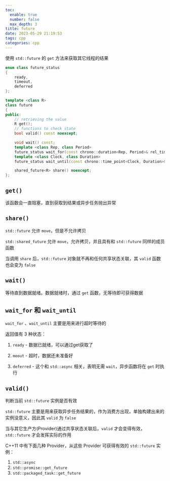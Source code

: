 ```yaml
---
toc:
  enable: true
  number: false
  max_depth: 3
title: future
date: 2023-05-29 21:19:53
tags: cpp
categories: cpp
---
```


使用 `std::future` 的 `get` 方法来获取其它线程的结果

```cpp
enum class future_status
{
    ready,
    timeout,
    deferred
};

template <class R>
class future
{
public:
    // retrieving the value
    R get();
    // functions to check state
    bool valid() const noexcept;

    void wait() const;
    template <class Rep, class Period>
    future_status wait_for(const chrono::duration<Rep, Period>& rel_time) const;
    template <class Clock, class Duration>
    future_status wait_until(const chrono::time_point<Clock, Duration>& abs_time) const;

    shared_future<R> share() noexcept;
};
```

## `get()` 

该函数会一直阻塞，直到获取到结果或异步任务抛出异常

## `share()`

`std::future` 允许 `move`，但是不允许拷贝

`std::shared_future` 允许 `move`，允许拷贝，并且具有和 `std::future` 同样的成员函数

当调用 `share` 后，`std::future` 对象就不再和任何共享状态关联，其 `valid` 函数也会变为 `false`

## `wait()`

等待直到数据就绪。数据就绪时，通过 `get` 函数，无等待即可获得数据

## `wait_for` 和 `wait_until`

`wait_for` 、`wait_until` 主要是用来进行超时等待的

返回值有 3 种状态：

1. `ready` - 数据已就绪，可以通过get获取了

2. `meout` - 超时，数据还未准备好

3. `deferred` - 这个和 `std::async` 相关，表明无需 `wait`，异步函数将在 `get` 时执行

## `valid()`

判断当前 `std::future` 实例是否有效

`std::future` 主要是用来获取异步任务结果的，作为消费方出现，单独构建出来的实例没意义，因此其 `valid` 为 `false`

当与其它生产方(Provider)通过共享状态关联后，`valid` 才会变得有效， `std::future` 才会发挥实际的作用

C++11 中有下面几种 Provider，从这些 Provider 可获得有效的 `std::future` 实例：

1. `std::async`
2. `std::promise::get_future`
3. `std::packaged_task::get_future`